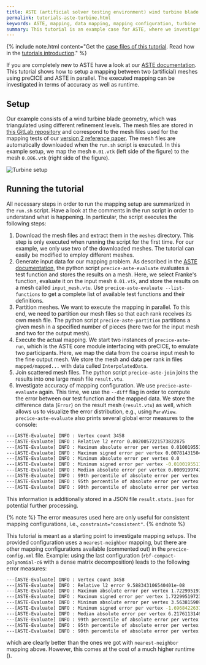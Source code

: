 ```yaml
---
title: ASTE (artificial solver testing environment) wind turbine blade tutorial
permalink: tutorials-aste-turbine.html
keywords: ASTE, mapping, data mapping, mapping configuration, turbine
summary: This tutorial is an example case for ASTE, where we investigate different preCICE mappings using ASTE.
---
```


{% include note.html content="Get the [case files of this tutorial](https://github.com/precice/tutorials/tree/master/aste-turbine). Read how in the [tutorials introduction](https://precice.org/tutorials.html)." %}

If you are completely new to ASTE have a look at our [ASTE documentation](https://precice.org/tooling-aste.html). This tutorial shows how to setup a mapping between two (artificial) meshes using preCICE and ASTE in parallel. The executed mapping can be investigated in terms of accuracy as well as runtime.

## Setup

Our example consists of a wind turbine blade geometry, which was triangulated using different refinement levels. The mesh files are stored in [this GitLab repository](https://gitlab.lrz.de/precice/precice2-ref-paper-setup) and correspond to the mesh files used for the mapping tests of our [version 2 reference paper](https://doi.org/10.12688/openreseurope.14445.1). The mesh files are automatically downloaded when the `run.sh` script is executed. In this example setup, we map the mesh `0.01.vtk` (left side of the figure) to the mesh `0.006.vtk` (right side of the figure).

![Turbine setup](images/tutorials-aste-setup.png)

## Running the tutorial

All necessary steps in order to run the mapping setup are summarized in the `run.sh` script. Have a look at the comments in the run script in order to understand what is happening. In particular, the script executes the following steps:

1. Download the mesh files and extract them in the `meshes` directory. This step is only executed when running the script for the first time. For our example, we only use two of the downloaded meshes. The tutorial can easily be modified to employ different meshes.
2. Generate input data for our mapping problem. As described in the [ASTE documentation](https://precice.org/tooling-aste.html#precice-aste-evaluate), the python script `precice-aste-evaluate` evaluates a test function and stores the results on a mesh. Here, we select Franke's function, evaluate it on the input mesh `0.01.vtk`, and store the results on a mesh called `input_mesh.vtu`. Use `precice-aste-evaluate --list-functions` to get a complete list of available test functions and their definitions.
3. Partition meshes. We want to execute the mapping in parallel. To this end, we need to partition our mesh files so that each rank receives its own mesh file. The python script `precice-aste-partition` partitions a given mesh in a specified number of pieces (here two for the input mesh and two for the output mesh).
4. Execute the actual mapping. We start two instances of `precice-aste-run`, which is the ASTE core module interfacing with preCICE, to emulate two participants. Here, we map the data from the coarse input mesh to the fine output mesh. We store the mesh and data per rank in files `mapped/mapped...` with data called `InterpolatedData`.
5. Join scattered mesh files. The python script `precice-aste-join` joins the results into one large mesh file `result.vtu`.
6. Investigate accuracy of mapping configuration. We use `precice-aste-evaluate` again. This time, we use the `--diff` flag in order to compute the error between our test function and the mapped data. We store the difference data (`Error`) on the result mesh (`result.vtu`) as well, which allows us to visualize the error distribution, e.g., using `ParaView`. `precice-aste-evaluate` also prints several global error measures to the console:

```bash
---[ASTE-Evaluate] INFO : Vertex count 3458
---[ASTE-Evaluate] INFO : Relative l2 error 0.0020057221573822875
---[ASTE-Evaluate] INFO : Maximum absolute error per vertex 0.010019551121144277
---[ASTE-Evaluate] INFO : Maximum signed error per vertex 0.007814315048550458
---[ASTE-Evaluate] INFO : Minimum absolute error per vertex 0.0
---[ASTE-Evaluate] INFO : Minimum signed error per vertex -0.010019551121144277
---[ASTE-Evaluate] INFO : Median absolute error per vertex 0.0009199747224788446
---[ASTE-Evaluate] INFO : 99th percentile of absolute error per vertex 0.005908856215884218
---[ASTE-Evaluate] INFO : 95th percentile of absolute error per vertex 0.004282379936870699
---[ASTE-Evaluate] INFO : 90th percentile of absolute error per vertex 0.003504421261280574
```

This information is additionally stored in a JSON file `result.stats.json` for potential further processing.

{% note %}
The error measures used here are only useful for consistent mapping configurations, i.e., `constraint="consistent"`.
{% endnote %}

This tutorial is meant as a starting point to investigate mapping setups. The provided configuration uses a `nearest-neighbor` mapping, but there are other mapping configurations available (commented out) in the `precice-config.xml` file. Example: using the last configuration (`rbf-compact-polynomial-c6` with a dense matrix decomposition) leads to the following error measures:

```bash
---[ASTE-Evaluate] INFO : Vertex count 3458
---[ASTE-Evaluate] INFO : Relative l2 error 9.588343106540401e-08
---[ASTE-Evaluate] INFO : Maximum absolute error per vertex 1.7229951972397295e-06
---[ASTE-Evaluate] INFO : Maximum signed error per vertex 1.7229951972397295e-06
---[ASTE-Evaluate] INFO : Minimum absolute error per vertex 3.5638159090467525e-14
---[ASTE-Evaluate] INFO : Minimum signed error per vertex -1.6968422637542169e-06
---[ASTE-Evaluate] INFO : Median absolute error per vertex 6.217611314696114e-09
---[ASTE-Evaluate] INFO : 99th percentile of absolute error per vertex 3.548732313379818e-07
---[ASTE-Evaluate] INFO : 95th percentile of absolute error per vertex 1.6012309731194814e-07
---[ASTE-Evaluate] INFO : 90th percentile of absolute error per vertex 8.077894064206796e-08
```

which are clearly better than the ones we got with `nearest-neighbor` mapping above. However, this comes at the cost of a much higher runtime ().
